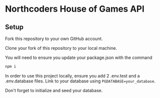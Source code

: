 # Northcoders House of Games API

## Setup

Fork this repository to your own GitHub account.

Clone your fork of this repository to your local machine.

You will need to ensure you update your package.json with the command 

```zsh 
npm i
```

In order to use this project locally, ensure you add 2 .env.test and a .env.database files. Link to your database using `PGDATABASE=your_database`.

Don't forget to initialize and seed your database.
